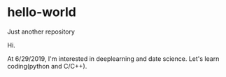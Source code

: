 # hello-world
Just another repository

Hi.

At 6/29/2019, I'm interested in deeplearning and date science.
Let's learn coding(python and C/C++).
